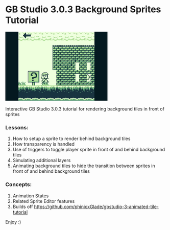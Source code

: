 # GB Studio 3.0.3 Background Sprites Tutorial
![Alt text](/help/BackgroundSprites-2.4.gif "Example")

Interactive GB Studio 3.0.3 tutorial for rendering background tiles in front of sprites


### Lessons:
1. How to setup a sprite to render behind background tiles
2. How transparency is handled
3. Use of triggers to toggle player sprite in front of and behind background tiles
4. Simulating additional layers
5. Animating background tiles to hide the transition between sprites in front of and behind background tiles

### Concepts:
1. Animation States
2. Related Sprite Editor features
3. Builds off https://github.com/phinioxGlade/gbstudio-3-animated-tile-tutorial 

Enjoy :)
